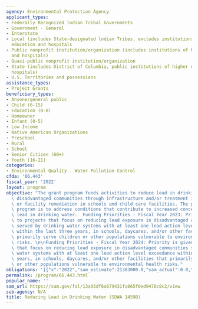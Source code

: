 ```yaml
---
agency: Environmental Protection Agency
applicant_types:
- Federally Recognized lndian Tribal Governments
- Government - General
- Interstate
- Local (includes State-designated lndian Tribes, excludes institutions of higher
  education and hospitals
- Public nonprofit institution/organization (includes institutions of higher education
  and hospitals)
- Quasi-public nonprofit institution/organization
- State (includes District of Columbia, public institutions of higher education and
  hospitals)
- U.S. Territories and possessions
assistance_types:
- Project Grants
beneficiary_types:
- Anyone/general public
- Child (6-15)
- Education (0-8)
- Homeowner
- Infant (0-5)
- Low Income
- Native American Organizations
- Preschool
- Rural
- School
- Senior Citizen (60+)
- Youth (16-21)
categories:
- Environmental Quality - Water Pollution Control
cfda: '66.443'
fiscal_year: '2022'
layout: program
objective: "The grant program funds activities to reduce lead in drinking water in\
  \ disadvantaged communities through infrastructure and/or treatment improvements\
  \ or facility remediation in schools and child care facilities. The goal of the\
  \ program is to address conditions that contribute to increased concentrations of\
  \ lead in drinking water.  Funding Priorities - Fiscal Year 2023: Priority is given\
  \ to projects that focus on reducing lead exposure in disadvantaged communities\
  \ served by drinking water systems with at least one lead action level exceedance\
  \ within the last three years, in schools, daycares, and/or other facilities that\
  \ primarily serve children or other populations vulnerable to environmental health\
  \ risks. \n\nFunding Priorities - Fiscal Year 2024: Priority is given to projects\
  \ that focus on reducing lead exposure in disadvantaged communities served by drinking\
  \ water systems with at least one lead action level exceedance within the last three\
  \ years, in schools, daycares, and/or other facilities that primarily serve children\
  \ or other populations vulnerable to environmental health risks."
obligations: '[{"x":"2022","sam_estimate":21383000.0,"sam_actual":0.0,"usa_spending_actual":0.0},{"x":"2023","sam_estimate":24835000.0,"sam_actual":0.0,"usa_spending_actual":27001126.0},{"x":"2024","sam_estimate":181818000.0,"sam_actual":0.0,"usa_spending_actual":0.0}]'
permalink: /program/66.443.html
popular_name: ''
sam_url: https://sam.gov/fal/13a93df6a679431fa865f0ed9470c8c2/view
sub-agency: N/A
title: Reducing Lead in Drinking Water (SDWA 1459B)
---
```

